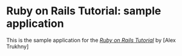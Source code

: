 # Ruby on Rails Tutorial: sample application

This is the sample application for
the [*Ruby on Rails Tutorial*](http://railstutorial.org/)
by [Alex Trukhny]